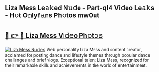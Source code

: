 ## Liza Mess Le𝚊𝚔ed N𝚞𝚍e - Part-qI4 Vi𝚍eo Le𝚊𝚔s - H𝚘t O𝚗lyf𝚊ns Ph𝚘tos mw0ut

# <h2><a href="http://hf5cttc.feru.top/?c=Liza+Mess">🔗 👉 🔴 Liza Mess Vi𝚍𝚎o Ph𝚘t𝚘𝚜</a></h2>

[![Liza Mess Nu𝚍𝚎s](https://i.imgur.com/0TWrTi3.gif)](http://hf5cttc.feru.top/?c=Liza+Mess)
Web personality Liza Mess and content creator, acclaimed for posting dance and lifestyle themes through popular dance challenges and brief vlogs. Exceptional talent Liza Mess, recognized for their remarkable skills and achievements in the world of entertainment. 
